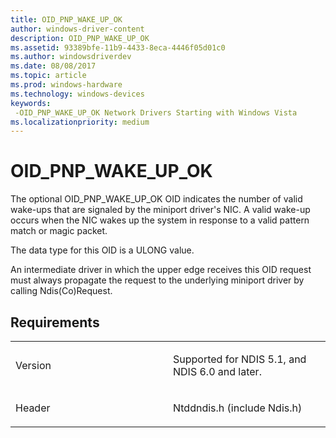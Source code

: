 ```yaml
---
title: OID_PNP_WAKE_UP_OK
author: windows-driver-content
description: OID_PNP_WAKE_UP_OK
ms.assetid: 93389bfe-11b9-4433-8eca-4446f05d01c0
ms.author: windowsdriverdev
ms.date: 08/08/2017
ms.topic: article
ms.prod: windows-hardware
ms.technology: windows-devices
keywords: 
 -OID_PNP_WAKE_UP_OK Network Drivers Starting with Windows Vista
ms.localizationpriority: medium
---
```


# OID\_PNP\_WAKE\_UP\_OK





The optional OID\_PNP\_WAKE\_UP\_OK OID indicates the number of valid wake-ups that are signaled by the miniport driver's NIC. A valid wake-up occurs when the NIC wakes up the system in response to a valid pattern match or magic packet.

The data type for this OID is a ULONG value.

An intermediate driver in which the upper edge receives this OID request must always propagate the request to the underlying miniport driver by calling Ndis(Co)Request.

Requirements
------------

<table>
<colgroup>
<col width="50%" />
<col width="50%" />
</colgroup>
<tbody>
<tr class="odd">
<td><p>Version</p></td>
<td><p>Supported for NDIS 5.1, and NDIS 6.0 and later.</p></td>
</tr>
<tr class="even">
<td><p>Header</p></td>
<td>Ntddndis.h (include Ndis.h)</td>
</tr>
</tbody>
</table>

 

 




